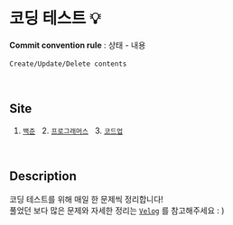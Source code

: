 # 코딩 테스트 💡

**Commit convention rule** : 상태 - 내용  
<br>
`Create/Update/Delete contents`

<br>

## Site
1. [`백준`](https://www.acmicpc.net/) &nbsp; 2. [`프로그래머스`](https://programmers.co.kr/) &nbsp; 3. [`코드업`](https://codeup.kr/index.php)  

<br>

## Description
코딩 테스트를 위해 매일 한 문제씩 정리합니다!
<br>
풀었던 보다 많은 문제와 자세한 정리는 [`Velog`](https://velog.io/@shiningcastle) 를 참고해주세요 : )
